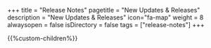 +++
title = "Release Notes"
pagetitle = "New Updates & Releases"
description = "New Updates & Releases"
icon="fa-map"
weight = 8
alwaysopen = false
isDirectory = false
tags = ["release-notes"]
+++

{{%custom-children%}}
